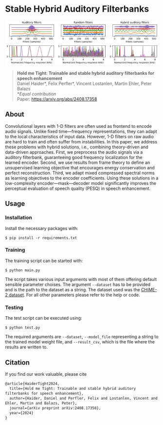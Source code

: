 # Stable Hybrid Auditory Filterbanks

![Filters](filters/filters.png "Filters")
> **Hold me Tight: Trainable and stable hybrid auditory filterbanks for speech enhancement**\
> Daniel Haider*, Felix Perfler*, Vincent Lostanlen, Martin Ehler, Peter Balazs\
> **Equal contribution*\
> Paper: https://arxiv.org/abs/2408.17358

## About

Convolutional layers with 1-D filters are often used as frontend to encode audio signals. Unlike fixed time—frequency representations, they can adapt to the local characteristics of input data.
However, 1-D filters on raw audio are hard to train and often suffer from instabilities.
In this paper, we address these problems with hybrid solutions, i.e., combining theory-driven and data-driven approaches. 
First, we preprocess the audio signals via a auditory filterbank, guaranteeing good frequency localization for the learned encoder.
Second, we use results from frame theory to define an unsupervised learning objective that encourages energy conservation and perfect reconstruction. Third, we adapt mixed compressed spectral norms as learning objectives to the encoder coefficients. 
Using these solutions in a low-complexity encoder—mask—decoder model significantly improves the perceptual evaluation of speech quality (PESQ) in speech enhancement.

## Usage

### Installation

Install the necessary packages with:
```
$ pip install -r requirements.txt
```
### Training

The training script can be started with:
```
$ python main.py
```
The script takes various input arguments with most of them offering default sensible parameter choises. The argument `--dataset` has to be provided and is the path to the dataset as a string. The dataset used was the [CHiME-2 dataset](https://www.chimechallenge.org/challenges/chime2/index). For all other parameters please refer to the help or code.

### Testing

The test script can be executed using:
```
$ python test.py
```
The required arguments are `--dataset`, `--model_file` representing a string to the trained model weight file, and `--result_csv`, which is the file where the results are written to. 

## Citation

If you find our work valuable, please cite

```
@article{HaiderTight2024,
  title={Hold me Tight: Trainable and stable hybrid auditory filterbanks for speech enhancement},
  author={Haider, Daniel and Perfler, Felix and Lostanlen, Vincent and Ehler, Martin and Balazs, Peter},
  journal={arXiv preprint arXiv:2408.17358},
  year={2024}
}
```
